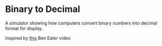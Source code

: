 # Binary to Decimal 

 A simulator showing how computers convert binary numbers into decimal format for display. 

Inspired by [this](https://youtu.be/v3-a-zqKfgA?si=gIM00kOW2KkZWcnt&t=566) Ben Eater video
